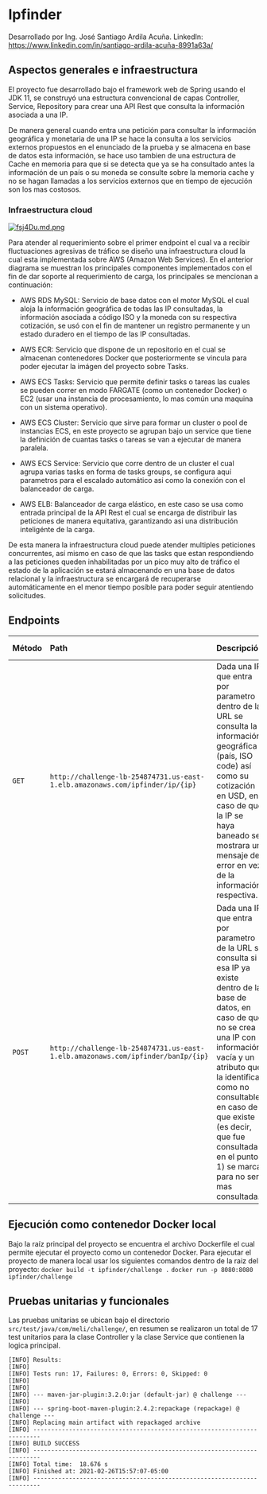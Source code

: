 # Ipfinder
Desarrollado por Ing. José Santiago Ardila Acuña. LinkedIn: https://www.linkedin.com/in/santiago-ardila-acuña-8991a63a/

## Aspectos generales e infraestructura
El proyecto fue desarrollado bajo el framework web de Spring usando el JDK 11, se construyó una estructura convencional de capas Controller, Service, Repository 
para crear una API Rest que consulta la información asociada a una IP.

De manera general cuando entra una petición para consultar la información geográfica y monetaria de una IP se hace la consulta a los servicios externos propuestos
en el enunciado de la prueba y se almacena en base de datos esta información, se hace uso tambien de una estructura de Cache en memoria para que si se detecta que
ya se ha consultado antes la información de un país o su moneda se consulte sobre la memoria cache y no se hagan llamadas a los servicios externos que en tiempo
de ejecución son los mas costosos.


### Infraestructura cloud
[![fsj4Du.md.png](https://iili.io/fsj4Du.md.png)](https://freeimage.host/i/fsj4Du)

Para atender al requerimiento sobre el primer endpoint el cual va a recibir fluctuaciones agresivas de tráfico se diseño una infraestructura cloud la cual esta implementada
sobre AWS (Amazon Web Services). En el anterior diagrama se muestran los principales componentes implementados con el fin de dar soporte al requerimiento de carga,
los principales se mencionan a continuación:

* AWS RDS MySQL: Servicio de base datos con el motor MySQL el cual aloja la información geográfica de todas las IP consultadas, la información asociada a código ISO y
la moneda con su respectiva cotización, se usó con el fin de mantener un registro permanente y un estado duradero en el tiempo de las IP consultadas.

* AWS ECR: Servicio que dispone de un repositorio en el cual se almacenan contenedores Docker que posteriormente se vincula para poder ejecutar la imágen del proyecto
sobre Tasks.

* AWS ECS Tasks: Servicio que permite definir tasks o tareas las cuales se pueden correr en modo FARGATE (como un contenedor Docker) o EC2 (usar una instancia de
procesamiento, lo mas común una maquina con un sistema operativo).

* AWS ECS Cluster: Servicio que sirve para formar un cluster o pool de instancias ECS, en este proyecto se agrupan bajo un service que tiene la definición de cuantas
tasks o tareas se van a ejecutar de manera paralela.

* AWS ECS Service: Servicio que corre dentro de un cluster el cual agrupa varias tasks en forma de tasks groups, se configura aquí parametros para el escalado automático
asi como la conexión con el balanceador de carga.

* AWS ELB: Balanceador de carga elástico, en este caso se usa como entrada principal de la API Rest el cual se encarga de distribuir las peticiones de manera equitativa,
garantizando asi una distribución inteligénte de la carga.

De esta manera la infraestructura cloud puede atender multiples peticiones concurrentes, así mismo en caso de que las tasks que estan respondiendo a las peticiones
queden inhabilitadas por un pico muy alto de tráfico el estado de la aplicación se estará almacenando en una base de datos relacional y la infraestructura se encargará
de recuperarse automáticamente en el menor tiempo posíble para poder seguir atentiendo solicitudes.


## Endpoints
| Método | Path                      | Descripción     | Respuesta Ejemplo |
|:-------|:------------------------- |:----------------|:----------------------|
| `GET ` | `http://challenge-lb-254874731.us-east-1.elb.amazonaws.com/ipfinder/ip/{ip}` | Dada una IP que entra por parametro dentro de la URL se consulta la información geográfica (país, ISO code) así como su cotización en USD, en caso de que la IP se haya baneado se mostrara un mensaje de error en vez de la información respectiva.| `NO` | 
| `POST ` | `http://challenge-lb-254874731.us-east-1.elb.amazonaws.com/ipfinder/banIp/{ip}` |Dada una IP que entra por parametro de la URL se consulta si esa IP ya existe dentro de la base de datos, en caso de que no se crea una IP con información vacía y un atributo que la identifica como no consultable, en caso de que existe (es decir, que fue consultada en el punto 1) se marca para no ser mas consultada.| `NO` | 


## Ejecución como contenedor Docker local
Bajo la raíz principal del proyecto se encuentra el archivo Dockerfile el cual permite ejecutar el proyecto como un contenedor Docker.
Para ejecutar el proyecto de manera local usar los siguientes comandos dentro de la raiz del proyecto:
`docker build -t ipfinder/challenge .`
`docker run -p 8080:8080 ipfinder/challenge`

## Pruebas unitarias y funcionales
Las pruebas unitarias se ubican bajo el directorio `src/test/java/com/meli/challenge/`, en resumen se realizaron un total de 17 test unitarios para la clase Controller
y la clase Service que contienen la logica principal.

```
[INFO] Results:
[INFO] 
[INFO] Tests run: 17, Failures: 0, Errors: 0, Skipped: 0
[INFO] 
[INFO] 
[INFO] --- maven-jar-plugin:3.2.0:jar (default-jar) @ challenge ---
[INFO] 
[INFO] --- spring-boot-maven-plugin:2.4.2:repackage (repackage) @ challenge ---
[INFO] Replacing main artifact with repackaged archive
[INFO] ------------------------------------------------------------------------
[INFO] BUILD SUCCESS
[INFO] ------------------------------------------------------------------------
[INFO] Total time:  18.676 s
[INFO] Finished at: 2021-02-26T15:57:07-05:00
[INFO] ------------------------------------------------------------------------

```
